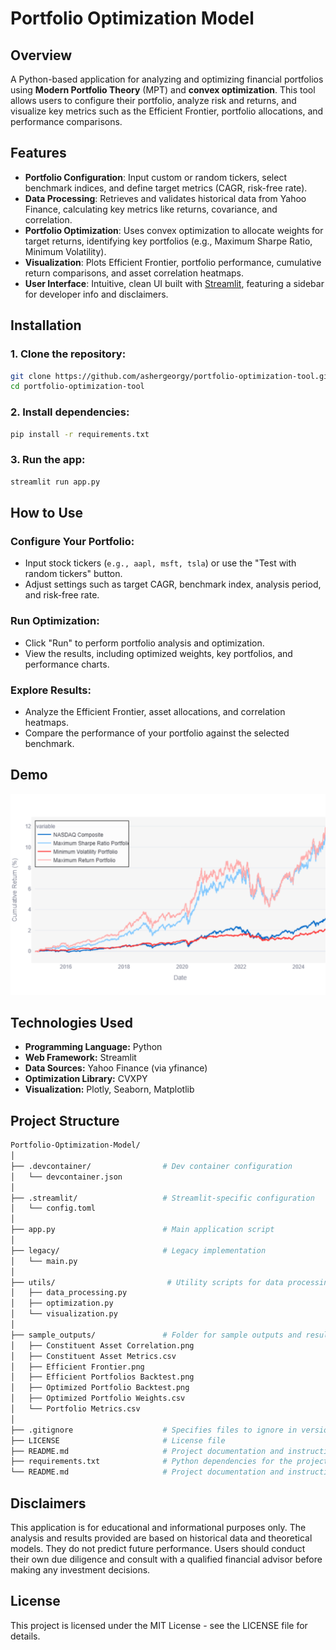 # Portfolio Optimization Model

## Overview
A Python-based application for analyzing and optimizing financial portfolios using **Modern Portfolio Theory** (MPT) and **convex optimization**. This tool allows users to configure their portfolio, analyze risk and returns, and visualize key metrics such as the Efficient Frontier, portfolio allocations, and performance comparisons.

## Features

- **Portfolio Configuration**: Input custom or random tickers, select benchmark indices, and define target metrics (CAGR, risk-free rate).
- **Data Processing**: Retrieves and validates historical data from Yahoo Finance, calculating key metrics like returns, covariance, and correlation.
- **Portfolio Optimization**: Uses convex optimization to allocate weights for target returns, identifying key portfolios (e.g., Maximum Sharpe Ratio, Minimum Volatility).
- **Visualization**: Plots Efficient Frontier, portfolio performance, cumulative return comparisons, and asset correlation heatmaps.
- **User Interface**: Intuitive, clean UI built with [Streamlit](https://streamlit.io/), featuring a sidebar for developer info and disclaimers.


## Installation

### 1. Clone the repository:
```bash
git clone https://github.com/ashergeorgy/portfolio-optimization-tool.git
cd portfolio-optimization-tool
```
### 2. Install dependencies:
```bash
pip install -r requirements.txt
```
### 3. Run the app:
```bash
streamlit run app.py
```

## How to Use

### Configure Your Portfolio:
- Input stock tickers (`e.g., aapl, msft, tsla`) or use the "Test with random tickers" button.
- Adjust settings such as target CAGR, benchmark index, analysis period, and risk-free rate.

### Run Optimization:
- Click "Run" to perform portfolio analysis and optimization.
- View the results, including optimized weights, key portfolios, and performance charts.

### Explore Results:
- Analyze the Efficient Frontier, asset allocations, and correlation heatmaps.
- Compare the performance of your portfolio against the selected benchmark.

## Demo
![Interactive Eff Frontier](sample_outputs/Efficient%20Portfolios%20Backtest.png)

## Technologies Used
- **Programming Language:** Python
- **Web Framework:** Streamlit
- **Data Sources:** Yahoo Finance (via yfinance)
- **Optimization Library:** CVXPY
- **Visualization:** Plotly, Seaborn, Matplotlib

## Project Structure
```bash
Portfolio-Optimization-Model/
│
├── .devcontainer/                # Dev container configuration 
│   └── devcontainer.json
│
├── .streamlit/                   # Streamlit-specific configuration
│   └── config.toml
│
├── app.py                        # Main application script 
│
├── legacy/                       # Legacy implementation
│   └── main.py
│
├── utils/                         # Utility scripts for data processing, optimization, and visualization
│   ├── data_processing.py
│   ├── optimization.py
│   └── visualization.py
│
├── sample_outputs/               # Folder for sample outputs and results (CSV, images)
│   ├── Constituent Asset Correlation.png
│   ├── Constituent Asset Metrics.csv
│   ├── Efficient Frontier.png
│   ├── Efficient Portfolios Backtest.png
│   ├── Optimized Portfolio Backtest.png
│   ├── Optimized Portfolio Weights.csv
│   └── Portfolio Metrics.csv
│
├── .gitignore                    # Specifies files to ignore in version control
├── LICENSE                       # License file 
├── README.md                     # Project documentation and instructions
├── requirements.txt              # Python dependencies for the project
└── README.md                     # Project documentation and instructions
```

## Disclaimers
This application is for educational and informational purposes only. The analysis and results provided are based on historical data and theoretical models. They do not predict future performance. Users should conduct their own due diligence and consult with a qualified financial advisor before making any investment decisions.

## License
This project is licensed under the MIT License - see the LICENSE file for details.
